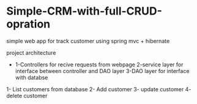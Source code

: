 # Simple-CRM-with-full-CRUD-opration

simple web app for track customer using spring mvc + hibernate 

project architecture 
* 1-Controllers for recive requests from webpage
2-service layer for interface between controller and DAO layer
3-DAO layer for interface with databse

1- List customers from database
2- Add customer
3- update customer 
4- delete customer
